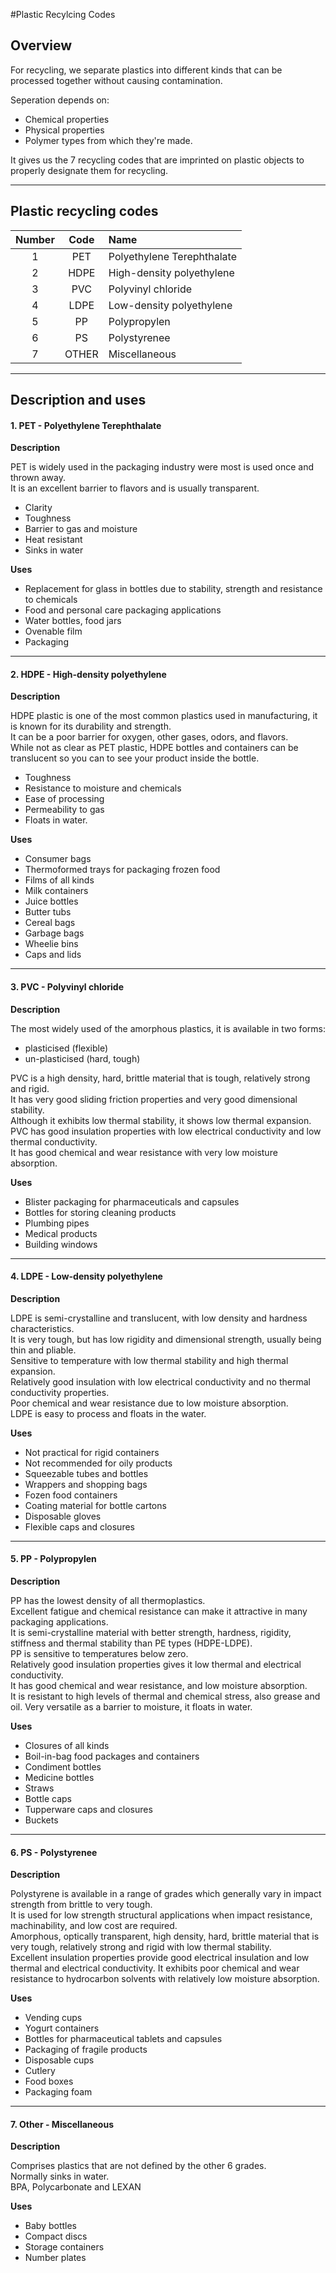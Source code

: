 #Plastic Recylcing Codes 
## Overview
For recycling, we separate plastics into different kinds that can be processed together without causing contamination.

Seperation depends on:

* Chemical properties 
* Physical properties
* Polymer types from which they're made. 

It gives  us the 7 recycling codes that are imprinted on plastic objects to properly designate them for recycling. 

---

## Plastic recycling codes

| Number | Code | Name          |
| :----: |:----:| :------------|
|   1    |  PET | Polyethylene Terephthalate|
|   2    |  HDPE | High-density polyethylene|
|   3    |  PVC | Polyvinyl chloride|
|   4    |  LDPE | Low-density polyethylene|
|   5    |  PP | Polypropylen|
|   6    |  PS | Polystyrenee|
|   7    |  OTHER | Miscellaneous |

---
## Description and uses 

#### 1. PET - Polyethylene Terephthalate

**Description**

PET is widely used in the packaging industry were most is used once and thrown away.  
It is an excellent barrier to flavors and is usually transparent.

* Clarity
* Toughness
* Barrier to gas and moisture
* Heat resistant 
* Sinks in water

**Uses**

* Replacement for glass in bottles due to stability, strength and resistance to chemicals 
* Food and personal care packaging applications
* Water bottles, food jars 
* Ovenable film
* Packaging

---

#### 2. HDPE - High-density polyethylene

**Description**

HDPE plastic is one of the most common plastics used in manufacturing, it is known for its durability and strength.  
It can be a poor barrier for oxygen, other gases, odors, and flavors.    
While not as clear as PET plastic, HDPE bottles and containers can be translucent so you can to see your product inside the bottle. 

* Toughness
* Resistance to moisture and chemicals
* Ease of processing
* Permeability to gas
* Floats in water.

**Uses**

* Consumer bags
* Thermoformed trays for packaging frozen food 
* Films of all kinds 
* Milk containers
* Juice bottles
* Butter tubs
* Cereal bags
* Garbage bags
* Wheelie bins
* Caps and lids
---

#### 3. PVC - Polyvinyl chloride

**Description** 

 The most widely used of the amorphous plastics, it is available in two forms:

* plasticised (flexible) 
* un-plasticised (hard, tough)

 PVC is a high density, hard, brittle material that is tough, relatively strong and rigid.   
 It has very good sliding friction properties and very good dimensional stability.  
 Although it exhibits low thermal stability, it shows low thermal expansion.   
 PVC has good insulation properties with low electrical conductivity and low thermal conductivity.  
 It has good chemical and wear resistance with very low moisture absorption.

**Uses**


* Blister packaging for pharmaceuticals and capsules
* Bottles for storing cleaning products
* Plumbing pipes
* Medical products
* Building windows
---
#### 4. LDPE - Low-density polyethylene

 **Description**

 LDPE is semi-crystalline and translucent, with low density and hardness characteristics.  
 It is very tough, but has low rigidity and dimensional strength, usually being thin and pliable.  
 Sensitive to temperature with low thermal stability and high thermal expansion.  
 Relatively good insulation with low electrical conductivity and no thermal conductivity properties.  
Poor chemical and wear resistance due to low moisture absorption.  
LDPE is easy to process and floats in the water.

**Uses** 

* Not practical for rigid containers
* Not recommended for oily products
* Squeezable tubes and bottles
* Wrappers and shopping bags
* Fozen food containers
* Coating material for bottle cartons
* Disposable gloves
* Flexible caps and closures
---

#### 5. PP - Polypropylen

**Description**

PP has the lowest density of all thermoplastics.  
Excellent fatigue and chemical resistance can make it attractive in many packaging applications.  
It is semi-crystalline material with better strength, hardness, rigidity, stiffness and thermal stability than PE types (HDPE-LDPE).  
PP is sensitive to temperatures below zero.  
Relatively good insulation properties gives it low thermal and electrical conductivity.  
It has good chemical and wear resistance, and low moisture absorption.  
It is resistant to high levels of thermal and chemical stress, also grease and oil. 
Very versatile as a barrier to moisture, it floats in water.

**Uses**

* Closures of all kinds
* Boil-in-bag food packages and containers  
* Condiment bottles
* Medicine bottles
* Straws
* Bottle caps
* Tupperware caps and closures
* Buckets
---

#### 6. PS - Polystyrenee

**Description**

Polystyrene is available in a range of grades which generally vary in impact strength from brittle to very tough.  
It is used for low strength structural applications when impact resistance, machinability, and low cost are required.  
Amorphous, optically transparent, high density, hard, brittle material that is very tough, relatively strong and rigid with low thermal stability.  
Excellent insulation properties provide good electrical insulation and low thermal and electrical conductivity.
It exhibits poor chemical and wear resistance to hydrocarbon solvents with relatively low moisture absorption.

**Uses**

* Vending cups
* Yogurt containers
* Bottles for pharmaceutical tablets and capsules
* Packaging of fragile products
* Disposable cups
* Cutlery
* Food boxes
* Packaging foam

---
#### 7. Other - Miscellaneous  

**Description**

Comprises plastics that are not defined by the other 6 grades.  
Normally sinks in water.  
BPA, Polycarbonate and LEXAN

**Uses**

* Baby bottles
* Compact discs
* Storage containers
* Number plates

